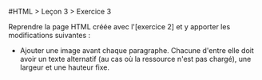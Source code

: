#HTML > Leçon 3 > Exercice 3

Reprendre la page HTML créée avec l'[exercice 2] et y apporter les modifications suivantes :

* Ajouter une image avant chaque paragraphe. Chacune d'entre elle doit avoir un texte alternatif (au cas où la ressource n'est pas chargé), une largeur et une hauteur fixe.
